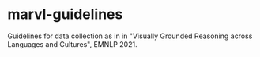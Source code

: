 # marvl-guidelines
Guidelines for data collection as in in "Visually Grounded Reasoning across Languages and Cultures", EMNLP 2021.
